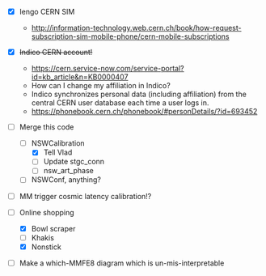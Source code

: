 - [x] Iengo CERN SIM
  - http://information-technology.web.cern.ch/book/how-request-subscription-sim-mobile-phone/cern-mobile-subscriptions
- [x] <del>Indico CERN account!</del>
  - https://cern.service-now.com/service-portal?id=kb_article&n=KB0000407
  - How can I change my affiliation in Indico?
  - Indico synchronizes personal data (including affiliation) from the central CERN user database each time a user logs in.
  - https://phonebook.cern.ch/phonebook/#personDetails/?id=693452
- [ ] Merge this code
  - [ ] NSWCalibration
    - [x] Tell Vlad
    - [ ] Update stgc_conn
    - [ ] nsw_art_phase
  - [ ] NSWConf, anything?
- [ ] MM trigger cosmic latency calibration!?
- [ ] Online shopping
  - [x] Bowl scraper
  - [ ] Khakis
  - [x] Nonstick
- [ ] Make a which-MMFE8 diagram which is un-mis-interpretable

